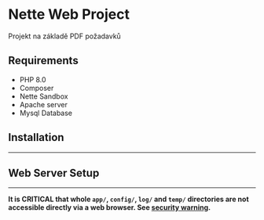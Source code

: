 Nette Web Project
=================

Projekt na základě PDF požadavků


Requirements
------------

- PHP 8.0
- Composer
- Nette Sandbox
- Apache server
- Mysql Database

Installation
------------

---


Web Server Setup
----------------

---

**It is CRITICAL that whole `app/`, `config/`, `log/` and `temp/` directories are not accessible directly
via a web browser. See [security warning](https://nette.org/security-warning).**
